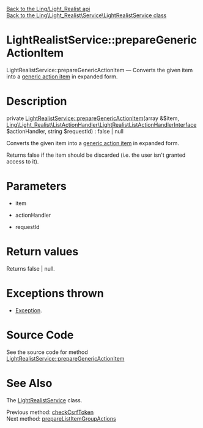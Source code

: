 [Back to the Ling/Light_Realist api](https://github.com/lingtalfi/Light_Realist/blob/master/doc/api/Ling/Light_Realist.md)<br>
[Back to the Ling\Light_Realist\Service\LightRealistService class](https://github.com/lingtalfi/Light_Realist/blob/master/doc/api/Ling/Light_Realist/Service/LightRealistService.md)


LightRealistService::prepareGenericActionItem
================



LightRealistService::prepareGenericActionItem — Converts the given item into a [generic action item](https://github.com/lingtalfi/Light_Realist/blob/master/doc/pages/generic-action-item.md) in expanded form.




Description
================


private [LightRealistService::prepareGenericActionItem](https://github.com/lingtalfi/Light_Realist/blob/master/doc/api/Ling/Light_Realist/Service/LightRealistService/prepareGenericActionItem.md)(array &$item, [Ling\Light_Realist\ListActionHandler\LightRealistListActionHandlerInterface](https://github.com/lingtalfi/Light_Realist/blob/master/doc/api/Ling/Light_Realist/ListActionHandler/LightRealistListActionHandlerInterface.md) $actionHandler, string $requestId) : false | null




Converts the given item into a [generic action item](https://github.com/lingtalfi/Light_Realist/blob/master/doc/pages/generic-action-item.md) in expanded form.

Returns false if the item should be discarded (i.e. the user isn't granted access to it).




Parameters
================


- item

    

- actionHandler

    

- requestId

    


Return values
================

Returns false | null.


Exceptions thrown
================

- [Exception](http://php.net/manual/en/class.exception.php).&nbsp;







Source Code
===========
See the source code for method [LightRealistService::prepareGenericActionItem](https://github.com/lingtalfi/Light_Realist/blob/master/Service/LightRealistService.php#L939-L954)


See Also
================

The [LightRealistService](https://github.com/lingtalfi/Light_Realist/blob/master/doc/api/Ling/Light_Realist/Service/LightRealistService.md) class.

Previous method: [checkCsrfToken](https://github.com/lingtalfi/Light_Realist/blob/master/doc/api/Ling/Light_Realist/Service/LightRealistService/checkCsrfToken.md)<br>Next method: [prepareListItemGroupActions](https://github.com/lingtalfi/Light_Realist/blob/master/doc/api/Ling/Light_Realist/Service/LightRealistService/prepareListItemGroupActions.md)<br>

